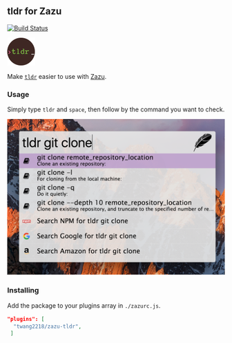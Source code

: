 ## tldr for Zazu

[![Build Status](https://travis-ci.org/twang2218/zazu-tldr.svg?branch=master)](https://travis-ci.org/twang2218/zazu-tldr)

<img src="doc/image/tldr.png" width="64">

Make [`tldr`](https://tldr-pages.github.io/)  easier to use with [Zazu](http://zazuapp.org/).

### Usage

Simply type `tldr` and `space`, then follow by the command you want to check.

![screenshot](doc/image/screenshot.png)

### Installing

Add the package to your plugins array in `./zazurc.js`.

```json
"plugins": [
  "twang2218/zazu-tldr",
 ]
 ````
